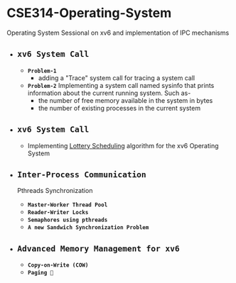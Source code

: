 # CSE314-Operating-System
Operating System Sessional on  xv6 and implementation of IPC mechanisms


- ## **`xv6 System Call`**
  - **`Problem-1`**
    - adding a "Trace" system call for tracing a system call
  - **`Problem-2`**
    Implementing a system call named sysinfo that prints information about the current running system. Such as-
    - the number of free memory available in the system in bytes
    - the number of existing processes in the current system

- ## **`xv6 System Call`**
  - Implementing [Lottery Scheduling](https://www.usenix.org/legacy/publications/library/proceedings/osdi/full_papers/waldspurger.pdf) algorithm for the xv6 Operating System
 
- ## **`Inter-Process Communication`**
  Pthreads Synchronization
  - **`Master-Worker Thread Pool`**
  - **`Reader-Writer Locks`**
  - **`Semaphores using pthreads`**
  - **`A new Sandwich Synchronization Problem`**

- ## **`Advanced Memory Management for xv6`**
  - **`Copy-on-Write (COW)`**
  - **`Paging 🙂`**
